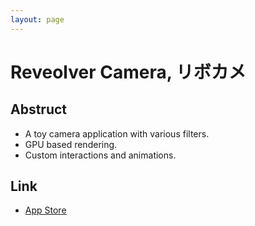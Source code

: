 ```yaml
---
layout: page
---
```

# Reveolver Camera, リボカメ 

## Abstruct
- A toy camera application with various filters.
- GPU based rendering.
- Custom interactions and animations.

## Link
- [App Store](https://apps.apple.com/jp/app/ribokame-revolver-camera/id1039880433)